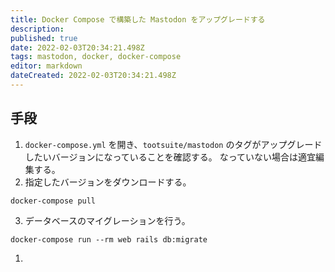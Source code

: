 ```yaml
---
title: Docker Compose で構築した Mastodon をアップグレードする
description: 
published: true
date: 2022-02-03T20:34:21.498Z
tags: mastodon, docker, docker-compose
editor: markdown
dateCreated: 2022-02-03T20:34:21.498Z
---
```


## 手段
1. `docker-compose.yml` を開き、`tootsuite/mastodon` のタグがアップグレードしたいバージョンになっていることを確認する。
    なっていない場合は適宜編集する。
1. 指定したバージョンをダウンロードする。
```
docker-compose pull
```
3. データベースのマイグレーションを行う。
```
docker-compose run --rm web rails db:migrate
```
1. 